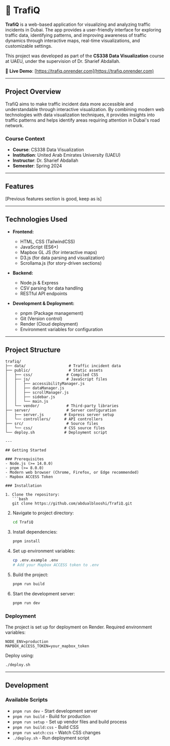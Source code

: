 # 🚗 TrafiQ

**TrafiQ** is a web-based application for visualizing and analyzing traffic incidents in Dubai. The app provides a user-friendly interface for exploring traffic data, identifying patterns, and improving awareness of traffic dynamics through interactive maps, real-time visualizations, and customizable settings.

This project was developed as part of the **CS338 Data Visualization** course at UAEU, under the supervision of Dr. Sharief Abdallah.

🔗 **Live Demo**: [https://trafiq.onrender.com](https://trafiq.onrender.com)

---

## Project Overview

TrafiQ aims to make traffic incident data more accessible and understandable through interactive visualization. By combining modern web technologies with data visualization techniques, it provides insights into traffic patterns and helps identify areas requiring attention in Dubai's road network.

### Course Context
- **Course**: CS338 Data Visualization
- **Institution**: United Arab Emirates University (UAEU)
- **Instructor**: Dr. Sharief Abdallah
- **Semester**: Spring 2024

---

## Features

[Previous features section is good, keep as is]

---

## Technologies Used

- **Frontend:**
  - HTML, CSS (TailwindCSS)
  - JavaScript (ES6+)
  - Mapbox GL JS (for interactive maps)
  - D3.js (for data parsing and visualization)
  - Scrollama.js (for story-driven sections)

- **Backend:**
  - Node.js & Express
  - CSV parsing for data handling
  - RESTful API endpoints

- **Development & Deployment:**
  - pnpm (Package management)
  - Git (Version control)
  - Render (Cloud deployment)
  - Environment variables for configuration

---

## Project Structure

```plaintext
trafiq/
├── data/                   # Traffic incident data
├── public/                 # Static assets
│   ├── css/               # Compiled CSS
│   ├── js/                # JavaScript files
│   │   ├── accessibilityManager.js
│   │   ├── dataManager.js
│   │   ├── scrollManager.js
│   │   ├── sidebar.js
│   │   └── main.js
│   └── vendor/            # Third-party libraries
├── server/                # Server configuration
│   ├── server.js         # Express server setup
│   └── controllers/      # API controllers
├── src/                   # Source files
│   └── css/              # CSS source files
└── deploy.sh             # Deployment script

---

## Getting Started

### Prerequisites
- Node.js (>= 14.0.0)
- pnpm (>= 8.0.0)
- Modern web browser (Chrome, Firefox, or Edge recommended)
- Mapbox ACCESS Token

### Installation

1. Clone the repository:
   ```bash
   git clone https://github.com/abdualblooshi/TrafiQ.git
   ```

2. Navigate to project directory:
   ```bash
   cd TrafiQ
   ```

3. Install dependencies:
   ```bash
   pnpm install
   ```

4. Set up environment variables:
   ```bash
   cp .env.example .env
   # Add your Mapbox ACCESS token to .env
   ```

5. Build the project:
   ```bash
   pnpm run build
   ```

6. Start the development server:
   ```bash
   pnpm run dev
   ```

### Deployment

The project is set up for deployment on Render. Required environment variables:

```env
NODE_ENV=production
MAPBOX_ACCESS_TOKEN=your_mapbox_token
```

Deploy using:
```bash
./deploy.sh
```

---

## Development

### Available Scripts
- `pnpm run dev` - Start development server
- `pnpm run build` - Build for production
- `pnpm run setup` - Set up vendor files and build process
- `pnpm run build:css` - Build CSS
- `pnpm run watch:css` - Watch CSS changes
- `./deploy.sh` - Run deployment script

